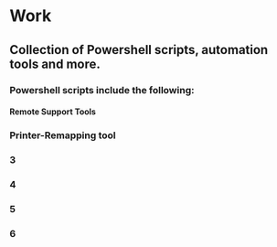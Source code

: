 # Work
## Collection of Powershell scripts, automation tools and more.

### Powershell scripts include the following:
#### Remote Support Tools

### Printer-Remapping tool

### 3 

### 4

### 5

### 6
